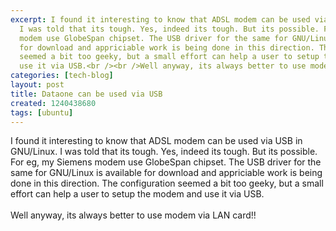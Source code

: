 ```yaml
---
excerpt: I found it interesting to know that ADSL modem can be used via USB in GNU/Linux.
  I was told that its tough. Yes, indeed its tough. But its possible. For eg, my Siemens
  modem use GlobeSpan chipset. The USB driver for the same for GNU/Linux is available
  for download and appriciable work is being done in this direction. The configuration
  seemed a bit too geeky, but a small effort can help a user to setup the modem and
  use it via USB.<br /><br />Well anyway, its always better to use modem via LAN card!!
categories: [tech-blog]
layout: post
title: Dataone can be used via USB
created: 1240438680
tags: [ubuntu]
---
```

I found it interesting to know that ADSL modem can be used via USB in GNU/Linux. I was told that its tough. Yes, indeed its tough. But its possible. For eg, my Siemens modem use GlobeSpan chipset. The USB driver for the same for GNU/Linux is available for download and appriciable work is being done in this direction. The configuration seemed a bit too geeky, but a small effort can help a user to setup the modem and use it via USB.<br /><br />Well anyway, its always better to use modem via LAN card!!

